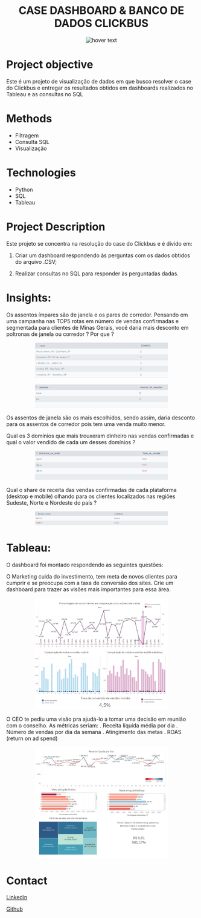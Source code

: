 # <h1 align="center">CASE DASHBOARD & BANCO DE DADOS CLICKBUS </h1>

<p align="center">
  <img src="https://cuponomia-a.akamaihd.net/img/stores/original/clickbus-637927261428169028.png" width="350" title="hover text">
</p>


# Project objective
Este é um projeto de visualização de dados em que busco resolver o case do Clickbus e entregar os resultados obtidos em dashboards realizados no Tableau e as consultas no SQL


# Methods
  - Filtragem
  - Consulta SQL
  - Visualização

# Technologies 
  - Python
  - SQL
  - Tableau

# Project Description
Este projeto se concentra na resolução do case do Clickbus e é divido em: 

1. Criar um dashboard respondendo às perguntas com os dados obtidos do arquivo .CSV;

2. Realizar consultas no SQL para responder às perguntadas dadas.




# Insights:

Os assentos ímpares são de janela e os pares de corredor. Pensando em uma campanha nas TOP5 rotas em número de vendas confirmadas e segmentada para clientes de Minas Gerais, você daria mais desconto em poltronas de janela ou corredor ? Por que ?

<p align="center">
    <img width="70%" src="/imagens/top_rotas.jpg">
</p>

<p align="center">
    <img width="70%" src="/imagens/numero_assentos.jpg">
</p>



Os assentos de janela são os mais escolhidos, sendo assim, daria desconto para os assentos de corredor pois tem uma venda muito menor.


Qual os 3 domínios que mais trouxeram dinheiro nas vendas confirmadas e qual o valor vendido de cada um desses domínios ?

<p align="center">
    <img width="70%" src="/imagens/vendas_dominio.png">
</p>


Qual o share de receita das vendas confirmadas de cada plataforma (desktop e mobile) olhando para os clientes localizados nas regiões Sudeste, Norte e Nordeste do país ?

<p align="center">
    <img width="70%" src="/imagens/vendas_plataforma.jpg">
</p>


# Tableau: 

O dashboard foi montado respondendo as seguintes questões:

O Marketing cuida do investimento, tem meta de novos clientes para cumprir e se preocupa com a taxa de conversão dos sites. Crie um dashboard para trazer as visões mais importantes para essa área.

<p align="center">
    <img width="70%" src="/imagens/grafico1.jpg">
</p>

O CEO te pediu uma visão pra ajudá-lo a tomar uma decisão em reunião com o conselho. As métricas seriam:
. Receita líquida média por dia
. Número de vendas por dia da semana
. Atingimento das metas
. ROAS (return on ad spend)

<p align="center">
    <img width="70%" src="/imagens/grafico2.jpg">
</p>


  

# Contact
  <a href="https://www.linkedin.com/in/patrick-santos-1823b4233/">Linkedin</a>

  <a href="https://github.com/patrick-S-DS">Github</a>
  
